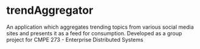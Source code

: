 # trendAggregator
An application which aggregates trending topics from various social media sites and presents it as a feed for consumption.
Developed as a group project for CMPE 273 - Enterprise Distributed Systems
